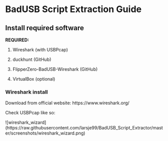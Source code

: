 <h1>BadUSB Script Extraction Guide</h1>

<h2>Install required software</h2>

**REQUIRED:**

1. <p>Wireshark (with USBPcap)</p>
2. <p>duckhunt (GitHub)</p>
3. <p>FlipperZero-BadUSB-Wireshark (GitHub)</p>
4. <p>VirtualBox (optional)</p>

<h3>Wireshark install</h3>

<p>Download from official website: https://www.wireshark.org/</p>
<p>Check USBPcap like so:</p>
![wireshark_wizard](https://raw.githubusercontent.com/larsje99/BadUSB_Script_Extractor/master/screenshots/wireshark_wizard.png)
